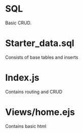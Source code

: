 # SQL

Basic CRUD.

# Starter_data.sql

Consists of base tables and inserts

# Index.js

Contains routing and CRUD

# Views/home.ejs

Contains basic html
